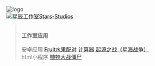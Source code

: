 ![logo](https://schlibra.github.io/Stars-Studios/Stars-Studios_logo.png "logo")
<br><a target="_blank" href="//shang.qq.com/wpa/qunwpa?idkey=e53334da9bf2cbfbb09382692cae228a408e355e9452c1e8ed1e6d7c772d3c51"><img border="0" src="//pub.idqqimg.com/wpa/images/group.png" alt="星辰工作室Stars-Studios" title="星辰工作室Stars-Studios"></a>
><br>**工作室应用**
><br>
><br>安卓应用
>[Fruit水果配对](https://schlibra.github.io/Stars-Studios/Fruit)
>[计算器](https://schlibra.github.io/Stars-Studios/jsq)
>[起源之战（星海战争）](https://schlibra.github.io/Stars-Studios/JJ)
><br>html小程序
>[植物大战僵尸](https://schlibra.github.io/Stars-Studios/game/zwdzjs)
 
